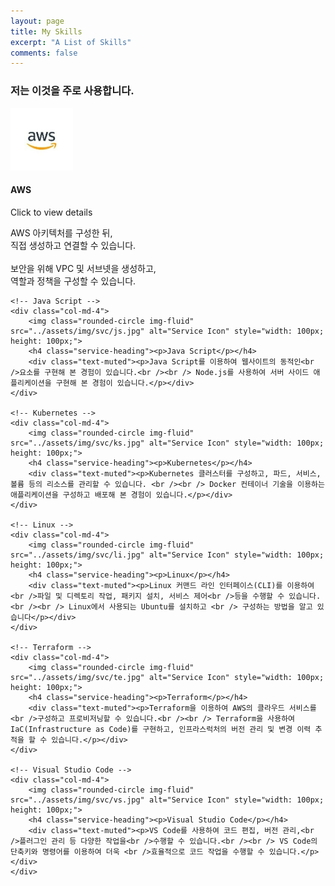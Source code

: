 ```yaml
---
layout: page
title: My Skills
excerpt: "A List of Skills"
comments: false
---
```


<div class="row">
    <div class="col-lg-12 text-center">
        <h3 class="section-subheading text-muted">저는 이것을 주로 사용합니다.</h3>
    </div>
</div>

<div class="row text-center">
    <!-- AWS -->
    <div class="col-md-4" onclick="toggleDescription('aws')">
        <img class="rounded-circle img-fluid" src="../assets/img/svc/aws.jpg" alt="Service Icon" style="width: 100px; height: 100px;">
        <h4 class="service-heading"><p>AWS</p></h4>
        <div class="text-muted"><p>Click to view details</p></div>
        <div id="awsDescription" class="hidden-description">
            AWS 아키텍처를 구성한 뒤,<br /> 직접 생성하고 연결할 수 있습니다.<br /> <br /> 보안을 위해 VPC 및 서브넷을 생성하고,<br /> 역할과 정책을 구성할 수 있습니다.
        </div>
    </div>

    <!-- Java Script -->
    <div class="col-md-4">
        <img class="rounded-circle img-fluid" src="../assets/img/svc/js.jpg" alt="Service Icon" style="width: 100px; height: 100px;">
        <h4 class="service-heading"><p>Java Script</p></h4>
        <div class="text-muted"><p>Java Script를 이용하여 웹사이트의 동적인<br />요소를 구현해 본 경험이 있습니다.<br /><br /> Node.js를 사용하여 서버 사이드 애플리케이션을 구현해 본 경험이 있습니다.</p></div>
    </div>

    <!-- Kubernetes -->
    <div class="col-md-4">
        <img class="rounded-circle img-fluid" src="../assets/img/svc/ks.jpg" alt="Service Icon" style="width: 100px; height: 100px;">
        <h4 class="service-heading"><p>Kubernetes</p></h4>
        <div class="text-muted"><p>Kubernetes 클러스터를 구성하고, 파드, 서비스, 볼륨 등의 리소스를 관리할 수 있습니다. <br /><br /> Docker 컨테이너 기술을 이용하는 애플리케이션을 구성하고 배포해 본 경험이 있습니다.</p></div>
    </div>

    <!-- Linux -->
    <div class="col-md-4">
        <img class="rounded-circle img-fluid" src="../assets/img/svc/li.jpg" alt="Service Icon" style="width: 100px; height: 100px;">
        <h4 class="service-heading"><p>Linux</p></h4>
        <div class="text-muted"><p>Linux 커맨드 라인 인터페이스(CLI)를 이용하여<br />파일 및 디렉토리 작업, 패키지 설치, 서비스 제어<br />등을 수행할 수 있습니다.<br /><br /> Linux에서 사용되는 Ubuntu를 설치하고 <br /> 구성하는 방법을 알고 있습니다</p></div>
    </div>

    <!-- Terraform -->
    <div class="col-md-4">
        <img class="rounded-circle img-fluid" src="../assets/img/svc/te.jpg" alt="Service Icon" style="width: 100px; height: 100px;">
        <h4 class="service-heading"><p>Terraform</p></h4>
        <div class="text-muted"><p>Terraform을 이용하여 AWS의 클라우드 서비스를<br />구성하고 프로비저닝할 수 있습니다.<br /><br /> Terraform을 사용하여 IaC(Infrastructure as Code)를 구현하고, 인프라스럭처의 버전 관리 및 변경 이력 추적을 할 수 있습니다.</p></div>
    </div>

    <!-- Visual Studio Code -->
    <div class="col-md-4">
        <img class="rounded-circle img-fluid" src="../assets/img/svc/vs.jpg" alt="Service Icon" style="width: 100px; height: 100px;">
        <h4 class="service-heading"><p>Visual Studio Code</p></h4>
        <div class="text-muted"><p>VS Code를 사용하여 코드 편집, 버전 관리,<br />플러그인 관리 등 다양한 작업을<br />수행할 수 있습니다.<br /><br /> VS Code의 단축키와 명령어를 이용하여 더욱 <br />효율적으로 코드 작업을 수행할 수 있습니다.</p></div>
    </div>
</div>

<script>
    function toggleDescription(service) {
        var description = document.getElementById(service + 'Description');
        description.classList.toggle('hidden-description');
    }
</script>